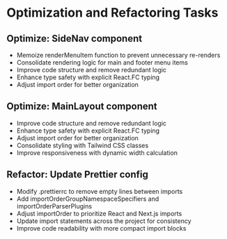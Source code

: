 # Optimization and Refactoring Tasks

## Optimize: SideNav component
- Memoize renderMenuItem function to prevent unnecessary re-renders
- Consolidate rendering logic for main and footer menu items
- Improve code structure and remove redundant logic
- Enhance type safety with explicit React.FC typing
- Adjust import order for better organization

## Optimize: MainLayout component
- Improve code structure and remove redundant logic
- Enhance type safety with explicit React.FC typing
- Adjust import order for better organization
- Consolidate styling with Tailwind CSS classes
- Improve responsiveness with dynamic width calculation

## Refactor: Update Prettier config
- Modify .prettierrc to remove empty lines between imports
- Add importOrderGroupNamespaceSpecifiers and importOrderParserPlugins
- Adjust importOrder to prioritize React and Next.js imports
- Update import statements across the project for consistency
- Improve code readability with more compact import blocks